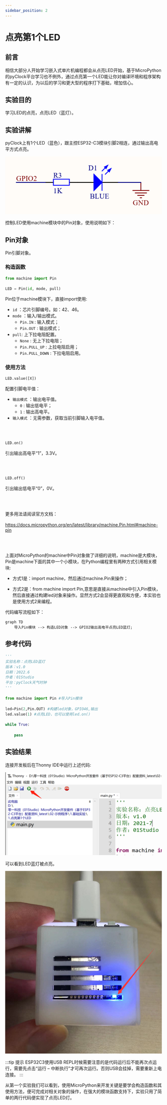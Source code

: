 ```yaml
---
sidebar_position: 2
---
```


# 点亮第1个LED

## 前言
相信大部分人开始学习嵌入式单片机编程都会从点亮LED开始，基于MicroPython的pyClock平台学习也不例外，通过点亮第一个LED能让你对编译环境和程序架构有一定的认识，为以后的学习和更大型的程序打下基础，增加信心。

## 实验目的
学习LED的点亮，点亮LED（蓝灯）。

## 实验讲解

pyClock上有1个LED（蓝色），跟主控ESP32-C3模块引脚2相连，通过输出高电平方式点亮。

![led](./img/led/led1.png)


控制LED使用machine模块中的Pin对象，使用说明如下：

## Pin对象

Pin引脚对象。

### 构造函数

```python
from machine import Pin

LED = Pin(id, mode, pull)
```

Pin位于machine模块下，直接import使用:

- `id` ：芯片引脚编号。如：42、46。
- `mode` ：输入/输出模式。
    - `Pin.IN` : 输入模式；
    - `Pin.OUT` : 输出模式；   
- `pull`: 上下拉电阻配置。
    - `None` : 无上下拉电阻；
    - `Pin.PULL_UP` : 上拉电阻启用；
    - `Pin.PULL_DOWN` : 下拉电阻启用。


### 使用方法
```python
LED.value([X])
```
配置引脚电平值：
- `输出模式` ：输出电平值。
    - `0` : 输出低电平；
    - `1` : 输出高电平。
- `输入模式` ：无需参数，获取当前引脚输入电平值。

<br></br>

```python
LED.on()
```
引出输出高电平“1”，3.3V。

<br></br>

```python
LED.off()
```

引出输出低电平“0”，0V。

<br></br>

更多用法请阅读官方文档：<br></br>
https://docs.micropython.org/en/latest/library/machine.Pin.html#machine-pin


<br></br>

上面对MicroPython的machine中Pin对象做了详细的说明，machine是大模块，Pin是machine下面的其中一个小模块，在Python编程里有两种方式引用相关模块:

- 方式1是：import machine，然后通过machine.Pin来操作；

- 方式2是：from machine import Pin,意思是直接从machine中引入Pin模块，然后直接通过构建led对象来操作。显然方式2会显得更直观和方便，本实验也是使用方式2来编程。

代码编写流程如下：


```mermaid
graph TD
    导入Pin模块 --> 构造LED对象 --> GPIO2输出高电平点亮LED蓝灯;
```

## 参考代码

```python
'''
实验名称：点亮LED蓝灯
版本：v1.0
日期：2022.6
作者：01Studio
平台：pyClock天气时钟
'''

from machine import Pin #导入Pin模块

led=Pin(2,Pin.OUT) #构建led对象，GPIO46,输出
led.value(1) #点亮LED，也可以使用led.on()

while True:

    pass

```

## 实验结果

连接开发板后在Thonny IDE中运行上述代码:

![led](./img/led/led2.png)

可以看到LED蓝灯被点亮。

![led](./img/led/led3.png)

:::tip 提示
ESP32C3使用USB REPL时候需要注意的是代码运行后不能再次点运行，需要先点击“运行 – 中断执行”才可再次运行。否则USB会挂掉，需要重新上电连接。
:::

从第一个实验我们可以看到，使用MicroPython来开发关键是要学会构造函数和其使用方法，便可完成对相关对象的操作，在强大的模块函数支持下，实验只用了简单的两行代码便实现了点亮LED灯。